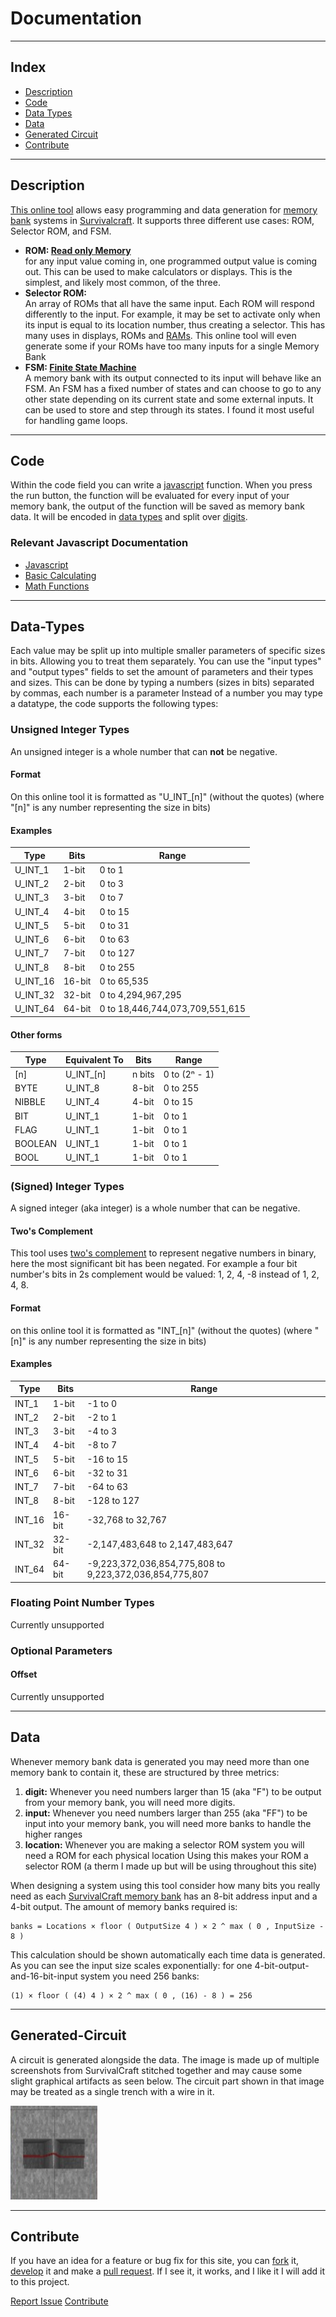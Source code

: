 # Documentation

- - -

## Index

*   [Description](#description)
*   [Code](#code)
*   [Data Types](#data-types)
*   [Data](#data)
*   [Generated Circuit](#generated-circuit)
*   [Contribute](#contribute)

- - -

## Description

[This online tool](https://sp4cebarsystems.github.io/SC-Bank-Generator/) allows easy programming and data generation for [memory bank](https://survivalcraftgame.fandom.com/wiki/Memory_Bank) systems in [Survivalcraft](https://en.wikipedia.org/wiki/Survivalcraft). It supports three different use cases: ROM, Selector ROM, and FSM.

*   **ROM: [Read only Memory](https://en.wikipedia.org/wiki/Read-only_memory)**  
    for any input value coming in, one programmed output value is coming out. This can be used to make calculators or displays. This is the simplest, and likely most common, of the three.
*   **Selector ROM:**  
    An array of ROMs that all have the same input. Each ROM will respond differently to the input. For example, it may be set to activate only when its input is equal to its location number, thus creating a selector. This has many uses in displays, ROMs and [RAMs](https://en.wikipedia.org/wiki/Random-access_memory). This online tool will even generate some if your ROMs have too many inputs for a single Memory Bank
*   **FSM: [Finite State Machine](https://en.wikipedia.org/wiki/Finite-state_machine)**  
    A memory bank with its output connected to its input will behave like an FSM. An FSM has a fixed number of states and can choose to go to any other state depending on its current state and some external inputs. It can be used to store and step through its states. I found it most useful for handling game loops.

- - -

## Code

Within the code field you can write a [javascript](https://developer.mozilla.org/en-US/docs/Web/JavaScript) function. When you press the run button, the function will be evaluated for every input of your memory bank, the output of the function will be saved as memory bank data. It will be encoded in [data types](#types) and split over [digits](#data).

### Relevant Javascript Documentation

*   [Javascript](https://developer.mozilla.org/en-US/docs/Web/JavaScript/Guide/Introduction)
*   [Basic Calculating](https://developer.mozilla.org/en-US/docs/Learn_web_development/Core/Scripting/Math)
*   [Math Functions](https://developer.mozilla.org/en-US/docs/Web/JavaScript/Reference/Global_Objects/Math)

- - -

## Data-Types

Each value may be split up into multiple smaller parameters of specific sizes in bits. Allowing you to treat them separately. You can use the "input types" and "output types" fields to set the amount of parameters and their types and sizes. This can be done by typing a numbers (sizes in bits) separated by commas, each number is a parameter Instead of a number you may type a datatype, the code supports the following types:

### Unsigned Integer Types

An unsigned integer is a whole number that can **not** be negative.

#### Format

On this online tool it is formatted as "U\_INT\_\[n\]" (without the quotes) (where "\[n\]" is any number representing the size in bits)  

#### Examples

| Type | Bits | Range |
| --- | --- | --- |
| U\_INT\_1 | 1-bit | 0 to 1 |
| U\_INT\_2 | 2-bit | 0 to 3 |
| U\_INT\_3 | 3-bit | 0 to 7 |
| U\_INT\_4 | 4-bit | 0 to 15 |
| U\_INT\_5 | 5-bit | 0 to 31 |
| U\_INT\_6 | 6-bit | 0 to 63 |
| U\_INT\_7 | 7-bit | 0 to 127 |
| U\_INT\_8 | 8-bit | 0 to 255 |
| U\_INT\_16 | 16-bit | 0 to 65,535 |
| U\_INT\_32 | 32-bit | 0 to 4,294,967,295 |
| U\_INT\_64 | 64-bit | 0 to 18,446,744,073,709,551,615 |

#### Other forms

| Type | Equivalent To | Bits | Range |
| --- | --- | --- | --- |
| \[n\] | U\_INT\_\[n\] | n bits | 0 to (2ⁿ - 1) |
| BYTE | U\_INT\_8 | 8-bit | 0 to 255 |
| NIBBLE | U\_INT\_4 | 4-bit | 0 to 15 |
| BIT | U\_INT\_1 | 1-bit | 0 to 1 |
| FLAG | U\_INT\_1 | 1-bit | 0 to 1 |
| BOOLEAN | U\_INT\_1 | 1-bit | 0 to 1 |
| BOOL | U\_INT\_1 | 1-bit | 0 to 1 |

### (Signed) Integer Types

A signed integer (aka integer) is a whole number that can be negative.

#### Two's Complement

This tool uses [two's complement](https://en.wikipedia.org/wiki/Two%27s_complement) to represent negative numbers in binary, here the most significant bit has been negated. For example a four bit number's bits in 2s complement would be valued: 1, 2, 4, -8 instead of 1, 2, 4, 8.

#### Format

on this online tool it is formatted as "INT\_\[n\]" (without the quotes) (where "\[n\]" is any number representing the size in bits)  

#### Examples

| Type | Bits | Range |
| --- | --- | --- |
| INT\_1 | 1-bit | \-1 to 0 |
| INT\_2 | 2-bit | \-2 to 1 |
| INT\_3 | 3-bit | \-4 to 3 |
| INT\_4 | 4-bit | \-8 to 7 |
| INT\_5 | 5-bit | \-16 to 15 |
| INT\_6 | 6-bit | \-32 to 31 |
| INT\_7 | 7-bit | \-64 to 63 |
| INT\_8 | 8-bit | \-128 to 127 |
| INT\_16 | 16-bit | \-32,768 to 32,767 |
| INT\_32 | 32-bit | \-2,147,483,648 to 2,147,483,647 |
| INT\_64 | 64-bit | \-9,223,372,036,854,775,808 to 9,223,372,036,854,775,807 |

### Floating Point Number Types

Currently unsupported

### Optional Parameters

#### Offset

Currently unsupported

- - -

## Data

Whenever memory bank data is generated you may need more than one memory bank to contain it, these are structured by three metrics:

1.  **digit:** Whenever you need numbers larger than 15 (aka "F") to be output from your memory bank, you will need more digits.
2.  **input:** Whenever you need numbers larger than 255 (aka "FF") to be input into your memory bank, you will need more banks to handle the higher ranges
3.  **location:** Whenever you are making a selector ROM system you will need a ROM for each physical location
Using this makes your ROM a selector ROM (a therm I made up but will be using throughout this site)

When designing a system using this tool consider how many bits you really need as each [SurvivalCraft memory bank](https://survivalcraftgame.fandom.com/wiki/Memory_Bank) has an 8-bit address input and a 4-bit output. The amount of memory banks required is:  
```
banks = Locations × floor ( OutputSize 4 ) × 2 ^ max ( 0 , InputSize - 8 )
```
This calculation should be shown automatically each time data is generated.  
As you can see the input size scales exponentially: for one 4-bit-output-and-16-bit-input system you need 256 banks: 
```
(1) × floor ( (4) 4 ) × 2 ^ max ( 0 , (16) - 8 ) = 256
```

- - -

## Generated-Circuit

A circuit is generated alongside the data. The image is made up of multiple screenshots from SurvivalCraft stitched together and may cause some slight graphical artifacts as seen below. The circuit part shown in that image may be treated as a single trench with a wire in it.

![graphical artifact of two circuit tile images stitched together](./assets/generated_circuit_tile_stitch_artifact.png)

- - -

## Contribute

If you have an idea for a feature or bug fix for this site, you can [fork](https://docs.github.com/en/pull-requests/collaborating-with-pull-requests/working-with-forks/fork-a-repo) it, [develop](https://developer.mozilla.org/en-US/docs/Web/JavaScript/Guide/Introduction) it and make a [pull request](https://docs.github.com/en/pull-requests/collaborating-with-pull-requests/proposing-changes-to-your-work-with-pull-requests/creating-a-pull-request-from-a-fork). If I see it, it works, and I like it I will add it to this project.

[Report Issue](https://github.com/SP4CEBARsystems/SC-Bank-Generator/issues) [Contribute](https://github.com/SP4CEBARsystems/SC-Bank-Generator)

